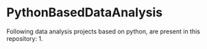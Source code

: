# PythonBasedDataAnalysis

Following data analysis projects based on python, are present in this repository:
1.

